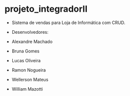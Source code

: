 # projeto_integradorII
- Sistema de vendas para Loja de Informática com CRUD.

- Desenvolvedores:

- Alexandre Machado
- Bruna Gomes
- Lucas Oliveira
- Ramon Nogueira
- Wellerson Mateus
- William Mazotti

